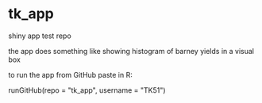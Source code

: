 # tk_app
shiny app test repo

the app does something like showing histogram of barney yields in a visual box

to run the app from GitHub paste in R:

runGitHub(repo = "tk_app", username = "TK51")
